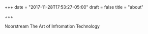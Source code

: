 +++
date = "2017-11-28T17:53:27-05:00"
draft = false
title = "about"

+++

Noorstream
The Art of Infromation Technology
